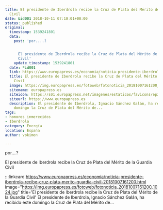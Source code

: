 ```yaml
---
title: El presidente de Iberdrola recibe la Cruz de Plata del Mérito de la Guardia
  Civil
date: &id001 2018-10-11 07:10:01+00:00
status: published
original:
  timestamp: 1539241801
  data:
    post: 'por....?


      El presidente de Iberdrola recibe la Cruz de Plata del Mérito de la Guardia
      Civil'
    update_timestamp: 1539241801
  date: *id001
  link: https://www.europapress.es/economia/noticia-presidente-iberdrola-recibe-cruz-plata-merito-guardia-civil-20181007161200.html
  title: El presidente de Iberdrola recibe la Cruz de Plata del Mérito de la Guardia
    Civil
  image: https://img.europapress.es/fotoweb/fotonoticia_20181007161200_1024.jpg
  sitename: europapress.es
  siteicon: https://s01.europapress.net/imagenes/estaticos/favicons/ep3/icon/favicon-32.ico
  siteurl: https://www.europapress.es
  description: El presidente de Iberdrola, Ignacio Sánchez Galán, ha recibido este
    domingo la Cruz de Plata del Mérito de...
tags:
- honores inmerecidos
- Iberdrola
category: Energía
location: España
author: vokimon

---
```

por....?

El presidente de Iberdrola recibe la Cruz de Plata del Mérito de la Guardia Civil

:::linkcard https://www.europapress.es/economia/noticia-presidente-iberdrola-recibe-cruz-plata-merito-guardia-civil-20181007161200.html image="https://img.europapress.es/fotoweb/fotonoticia_20181007161200_1024.jpg" title='El presidente de Iberdrola recibe la Cruz de Plata del Mérito de la Guardia Civil'
    El presidente de Iberdrola, Ignacio Sánchez Galán, ha recibido este domingo la Cruz de Plata del Mérito de...

